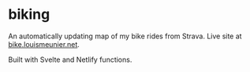# biking

An automatically updating map of my bike rides from Strava. Live site at [bike.louismeunier.net](https://bike.louismeunier.net).

Built with Svelte and Netlify functions.
